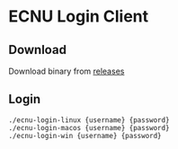 # ECNU Login Client

## Download 
Download binary from [releases](https://github.com/peiyuanix/ecnu-login/releases/tag/v0.0.1)

## Login
```
./ecnu-login-linux {username} {password}
./ecnu-login-macos {username} {password}
./ecnu-login-win {username} {password}
```
